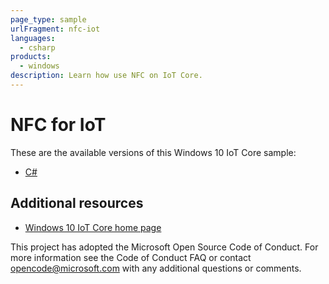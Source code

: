 ```yaml
---
page_type: sample
urlFragment: nfc-iot
languages: 
  - csharp
products:
  - windows
description: Learn how use NFC on IoT Core.
---
```


# NFC for IoT

These are the available versions of this Windows 10 IoT Core sample:

*	[C#](./CS/README.md)

## Additional resources
* [Windows 10 IoT Core home page](https://developer.microsoft.com/en-us/windows/iot/)

This project has adopted the Microsoft Open Source Code of Conduct. For more information see the Code of Conduct FAQ or contact <opencode@microsoft.com> with any additional questions or comments.
